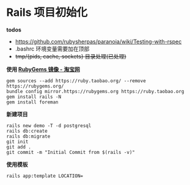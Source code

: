 
# Rails 项目初始化
**todos**

* https://github.com/rubysherpas/paranoia/wiki/Testing-with-rspec
* .bashrc 环境变量需要加在顶部
* ~~tmp/{pids, cache, sockets} 目录处理(已处理)~~

**使用 [RubyGems 镜像 - 淘宝网](https://ruby.taobao.org/)**

	gem sources --add https://ruby.taobao.org/ --remove https://rubygems.org/
	bundle config mirror.https://rubygems.org https://ruby.taobao.org
	gem install rails -N
	gem install foreman
	


**新建项目**

	rails new demo -T -d postgresql
	rails db:create
	rails db:migrate
	git init
	git add . 
	git commit -m "Initial Commit from $(rails -v)"
	
	
**使用模板**

	rails app:template LOCATION=
	
	

